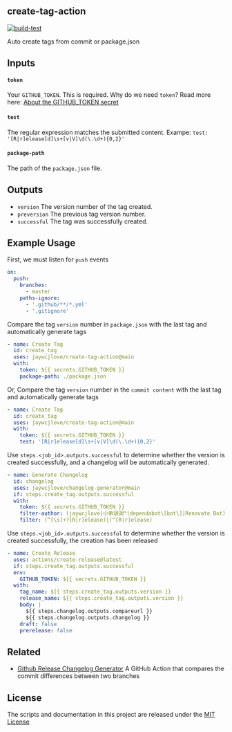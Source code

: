 create-tag-action
----

[![build-test](https://github.com/jaywcjlove/create-tag-action/workflows/build-test/badge.svg)](https://github.com/actions/typescript-action/actions)

Auto create tags from commit or package.json

## Inputs

#### `token`

Your `GITHUB_TOKEN`. This is required. Why do we need `token`? Read more here: [About the GITHUB_TOKEN secret](https://help.github.com/en/actions/automating-your-workflow-with-github-actions/authenticating-with-the-github_token#about-the-github_token-secret)

#### `test`

The regular expression matches the submitted content. Exampe: `test: '[R|r]elease[d]\s+[v|V]\d(\.\d+){0,2}'`

#### `package-path`

The path of the `package.json` file.

## Outputs

- `version` The version number of the tag created.
- `preversion` The previous tag version number.
- `successful` The tag was successfully created.

## Example Usage

First, we must listen for `push` events

```yml
on:
  push:
    branches:
      - master
    paths-ignore:
      - '.github/**/*.yml'
      - '.gitignore'
```

Compare the tag `version` number in `package.json` with the last tag and automatically generate tags

```yml
- name: Create Tag
  id: create_tag
  uses: jaywcjlove/create-tag-action@main
  with:
    token: ${{ secrets.GITHUB_TOKEN }}
    package-path: ./package.json
```

Or, Compare the tag `version` number in the `commit content` with the last tag and automatically generate tags

```yml
- name: Create Tag
  id: create_tag
  uses: jaywcjlove/create-tag-action@main
  with:
    token: ${{ secrets.GITHUB_TOKEN }}
    test: '[R|r]elease[d]\s+[v|V]\d(\.\d+){0,2}'
```

Use `steps.<job_id>.outputs.successful` to determine whether the version is created successfully, and a changelog will be automatically generated.

```yml
- name: Generate Changelog
  id: changelog
  uses: jaywcjlove/changelog-generator@main
  if: steps.create_tag.outputs.successful
  with:
    token: ${{ secrets.GITHUB_TOKEN }}
    filter-author: (jaywcjlove|小弟调调™|dependabot\[bot\]|Renovate Bot)
    filter: (^[\s]+?[R|r]elease)|(^[R|r]elease)
```

Use `steps.<job_id>.outputs.successful` to determine whether the version is created successfully, the creation has been released

```yml
- name: Create Release
  uses: actions/create-release@latest
  if: steps.create_tag.outputs.successful
  env:
    GITHUB_TOKEN: ${{ secrets.GITHUB_TOKEN }}
  with:
    tag_name: ${{ steps.create_tag.outputs.version }}
    release_name: ${{ steps.create_tag.outputs.version }}
    body: |
      ${{ steps.changelog.outputs.compareurl }}
      ${{ steps.changelog.outputs.changelog }}
    draft: false
    prerelease: false
```

## Related

- [Github Release Changelog Generator](https://github.com/jaywcjlove/changelog-generator) A GitHub Action that compares the commit differences between two branches

## License

The scripts and documentation in this project are released under the [MIT License](./LICENSE)
